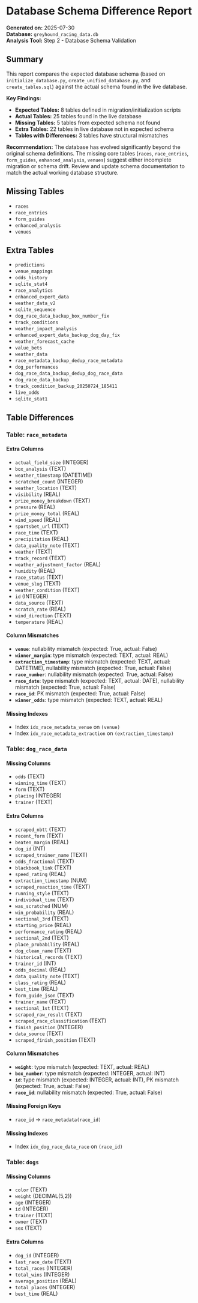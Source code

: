 # Database Schema Difference Report

**Generated on:** 2025-07-30  
**Database:** `greyhound_racing_data.db`  
**Analysis Tool:** Step 2 - Database Schema Validation  

## Summary

This report compares the expected database schema (based on `initialize_database.py`, `create_unified_database.py`, and `create_tables.sql`) against the actual schema found in the live database.

**Key Findings:**
- **Expected Tables:** 8 tables defined in migration/initialization scripts
- **Actual Tables:** 25 tables found in the live database  
- **Missing Tables:** 5 tables from expected schema not found
- **Extra Tables:** 22 tables in live database not in expected schema
- **Tables with Differences:** 3 tables have structural mismatches

**Recommendation:** The database has evolved significantly beyond the original schema definitions. The missing core tables (`races`, `race_entries`, `form_guides`, `enhanced_analysis`, `venues`) suggest either incomplete migration or schema drift. Review and update schema documentation to match the actual working database structure.
## Missing Tables
- `races`
- `race_entries`
- `form_guides`
- `enhanced_analysis`
- `venues`
## Extra Tables
- `predictions`
- `venue_mappings`
- `odds_history`
- `sqlite_stat4`
- `race_analytics`
- `enhanced_expert_data`
- `weather_data_v2`
- `sqlite_sequence`
- `dog_race_data_backup_box_number_fix`
- `track_conditions`
- `weather_impact_analysis`
- `enhanced_expert_data_backup_dog_day_fix`
- `weather_forecast_cache`
- `value_bets`
- `weather_data`
- `race_metadata_backup_dedup_race_metadata`
- `dog_performances`
- `dog_race_data_backup_dedup_dog_race_data`
- `dog_race_data_backup`
- `track_condition_backup_20250724_185411`
- `live_odds`
- `sqlite_stat1`
## Table Differences
### Table: `race_metadata`
#### Extra Columns
- `actual_field_size` (INTEGER)
- `box_analysis` (TEXT)
- `weather_timestamp` (DATETIME)
- `scratched_count` (INTEGER)
- `weather_location` (TEXT)
- `visibility` (REAL)
- `prize_money_breakdown` (TEXT)
- `pressure` (REAL)
- `prize_money_total` (REAL)
- `wind_speed` (REAL)
- `sportsbet_url` (TEXT)
- `race_time` (TEXT)
- `precipitation` (REAL)
- `data_quality_note` (TEXT)
- `weather` (TEXT)
- `track_record` (TEXT)
- `weather_adjustment_factor` (REAL)
- `humidity` (REAL)
- `race_status` (TEXT)
- `venue_slug` (TEXT)
- `weather_condition` (TEXT)
- `id` (INTEGER)
- `data_source` (TEXT)
- `scratch_rate` (REAL)
- `wind_direction` (TEXT)
- `temperature` (REAL)
#### Column Mismatches
- **`venue`**: nullability mismatch (expected: True, actual: False)
- **`winner_margin`**: type mismatch (expected: TEXT, actual: REAL)
- **`extraction_timestamp`**: type mismatch (expected: TEXT, actual: DATETIME), nullability mismatch (expected: True, actual: False)
- **`race_number`**: nullability mismatch (expected: True, actual: False)
- **`race_date`**: type mismatch (expected: TEXT, actual: DATE), nullability mismatch (expected: True, actual: False)
- **`race_id`**: PK mismatch (expected: True, actual: False)
- **`winner_odds`**: type mismatch (expected: TEXT, actual: REAL)
#### Missing Indexes
- Index `idx_race_metadata_venue` on `(venue)`
- Index `idx_race_metadata_extraction` on `(extraction_timestamp)`
### Table: `dog_race_data`
#### Missing Columns
- `odds` (TEXT)
- `winning_time` (TEXT)
- `form` (TEXT)
- `placing` (INTEGER)
- `trainer` (TEXT)
#### Extra Columns
- `scraped_nbtt` (TEXT)
- `recent_form` (TEXT)
- `beaten_margin` (REAL)
- `dog_id` (INT)
- `scraped_trainer_name` (TEXT)
- `odds_fractional` (TEXT)
- `blackbook_link` (TEXT)
- `speed_rating` (REAL)
- `extraction_timestamp` (NUM)
- `scraped_reaction_time` (TEXT)
- `running_style` (TEXT)
- `individual_time` (TEXT)
- `was_scratched` (NUM)
- `win_probability` (REAL)
- `sectional_3rd` (TEXT)
- `starting_price` (REAL)
- `performance_rating` (REAL)
- `sectional_2nd` (TEXT)
- `place_probability` (REAL)
- `dog_clean_name` (TEXT)
- `historical_records` (TEXT)
- `trainer_id` (INT)
- `odds_decimal` (REAL)
- `data_quality_note` (TEXT)
- `class_rating` (REAL)
- `best_time` (REAL)
- `form_guide_json` (TEXT)
- `trainer_name` (TEXT)
- `sectional_1st` (TEXT)
- `scraped_raw_result` (TEXT)
- `scraped_race_classification` (TEXT)
- `finish_position` (INTEGER)
- `data_source` (TEXT)
- `scraped_finish_position` (TEXT)
#### Column Mismatches
- **`weight`**: type mismatch (expected: TEXT, actual: REAL)
- **`box_number`**: type mismatch (expected: INTEGER, actual: INT)
- **`id`**: type mismatch (expected: INTEGER, actual: INT), PK mismatch (expected: True, actual: False)
- **`race_id`**: nullability mismatch (expected: True, actual: False)
#### Missing Foreign Keys
- `race_id` -> `race_metadata(race_id)`
#### Missing Indexes
- Index `idx_dog_race_data_race` on `(race_id)`
### Table: `dogs`
#### Missing Columns
- `color` (TEXT)
- `weight` (DECIMAL(5,2))
- `age` (INTEGER)
- `id` (INTEGER)
- `trainer` (TEXT)
- `owner` (TEXT)
- `sex` (TEXT)
#### Extra Columns
- `dog_id` (INTEGER)
- `last_race_date` (TEXT)
- `total_races` (INTEGER)
- `total_wins` (INTEGER)
- `average_position` (REAL)
- `total_places` (INTEGER)
- `best_time` (REAL)
